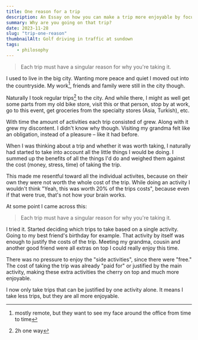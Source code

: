 ```yaml
---
title: One reason for a trip
description: An Essay on how you can make a trip more enjoyable by focusing on a single reason to take it.
summary: Why are you going on that trip?
date: 2023-11-28
slug: "trip-one-reason"
thumbnailAlt: Golf driving in traffic at sundown
tags:
    - philosophy
---
```


> Each trip must have a singular reason for why you're taking it.

I used to live in the big city.
Wanting more peace and quiet I moved out into the countryside.
My work[^1], friends and family were still in the city though.

Naturally I took regular trips[^2] to the city.
And while there, I might as well get some parts from my old bike store, visit
this or that person, stop by at work, go to this event, get groceries from the
specialty stores (Asia, Turkish), etc.

With time the amount of activities each trip consisted of grew.
Along with it grew my discontent.
I didn't know why though.
Visiting my grandma felt like an obligation, instead of a pleasure – like it had before.

When I was thinking about a trip and whether it was worth taking, I naturally
had started to take into account all the little things I would be doing.
I summed up the benefits of all the things I'd do and weighed them against the
cost (money, stress, time) of taking the trip.

This made me resentful toward all the individual activites, because on their own
they were not worth the whole cost of the trip.
While doing an activity I wouldn't think "Yeah, this was worth 20% of the trips
costs", because even if that were true, that's not how your brain works.

At some point I came across this:
> Each trip must have a singular reason for why you're taking it.

I tried it.
Started deciding which trips to take based on a single activity.
Going to my best friend's birthday for example.
That activity by itself was enough to justify the costs of the trip.
Meeting my grandma, cousin and another good friend were all extras on top I
could really enjoy this time.

There was no pressure to enjoy the "side activities", since there were "free."
The cost of taking the trip was already "paid for" or justified by the main
activity, making these extra activities the cherry on top and much more
enjoyable.

I now only take trips that can be justified by one activity alone.
It means I take less trips, but they are all more enjoyable.

[^1]: mostly remote, but they want to see my face around the office from time to time
[^2]: 2h one way
